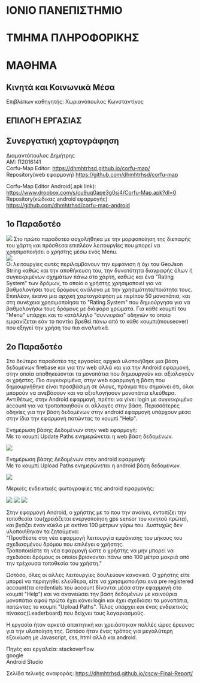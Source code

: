 # ΙΟΝΙΟ ΠΑΝΕΠΙΣΤΗΜΙΟ
# ΤΜΗΜΑ ΠΛΗΡΟΦΟΡΙΚΗΣ
# ΜΑΘΗΜΑ
## Κινητά και Κοινωνικά Μέσα 
Επιβλέπων καθηγητής: Χωριανόπουλος Κωνσταντίνος
## ΕΠΙΛΟΓΗ ΕΡΓΑΣΙΑΣ
## Συνεργατική χαρτογράφηση
Διαμαντόπουλος Δημήτρης    
ΑΜ: Π2016141    
Corfu-Map Editor: https://dhmhtrhsd.github.io/corfu-map/    
Repository(web εφαρμογή) https://github.com/dhmhtrhsd/corfu-map

Corfu-Map Editor Android(.apk link): https://www.dropbox.com/s/cu9uq0ape3g0sj4/Corfu-Map.apk?dl=0
Repository(κώδικας android εφαρμογής) https://github.com/dhmhtrhsd/corfu-map-android


## 1ο Παραδοτέο
![](https://github.com/dhmhtrhsd/cscw/blob/master/projects/2016141/interface.PNG)
Στο πρώτο παραδοτέο ασχολήθηκα με την μορφοποίηση της διεπαφής του χάρτη και πρόσθεσα επιπλέον λειτουργίες που μπορεί να χρησιμοποιήσει ο χρήστης μέσω ενός Menu.    
![](https://github.com/dhmhtrhsd/cscw/blob/master/projects/2016141/Menu.PNG)    
Οι λειτουργίες αυτές περιλαμβάνουν την εμφάνιση ή όχι του GeoJson String καθώς και την αποθήκευση του, την δυνατότητα διαγραφής όλων ή συγκεκριμένων σχημάτων πάνω στο χάρτη, καθώς και ένα "Rating System" των δρόμων, το οποίο ο χρήστης χρησιμοποιεί για να βαθμολογήσει τους δρόμους ανάλογα με την χρησιμότητα/ποιότητα τους. Επιπλέον, έκανα μια αρχική χαρτογράφηση με περίπου 50 μονοπάτια, και στη συνέχεια χρησιμοποίησα το "Rating System" που δημιούργησα για να βαθμολογήσω τους δρόμους με διάφορα χρώματα. Για κάθε κουμπί του "Menu" υπάρχει και το κατάλληλο "συννεφάκι" οδηγιών το οποίο εμφανίζεται εάν το ποντίκι βρεθεί πάνω από το κάθε κουμπι(mouseover) που εξηγεί την χρήση του πιo αναλυτικά.

## 2ο Παραδοτέο

Στο δεύτερο παραδοτέο της εργασίας αρχικά υλοποιήθηκε μια βάση δεδομένων firebase και για την web αλλά και για την Android εφαρμογή, στην οποία αποθηκεύονται τα μονοπάτια που δημιουργούν και αξιολογούν οι χρήστες. Πιο συγκεκριμένα, στην web εφαρμογή η βάση που δημιουργήθηκε είναι προσβάσιμη σε όλους, πράγμα που σημαίνει ότι, όλοι μπορούν να ανεβάσουν και να αξιολογήσουν μονοπάτια ελεύθερα. Αντιθέτως, στην Android εφαρμογή, πρέπει να γίνει login με συγκεκριμένο account για να τροποποιηθούν οι αλλαγές στην βάση. Περισσότερες οδηγίες για την βάση δεδομένων στην android εφαρμογή υπάρχουν μέσα στην ίδια την εφαρμογή πατώντας το κουμπί "Help".

Ενημέρωση βάσης Δεδομένων στην web εφαρμογή:    
Με το κουμπί Update Paths ενημερώνεται η web βάση δεδομένων.

![](https://github.com/dhmhtrhsd/cscw/blob/master/projects/2016141/firebase-web.png)

Ενημέρωση βάσης Δεδομένων στην android εφαρμογή:    
Με το κουμπί Upload Paths ενημερώνεται η android βάση δεδομένων.

![](https://github.com/dhmhtrhsd/cscw/blob/master/projects/2016141/firebase-android.png)

Μερικές ενδεικτικές φωτογραφίες της android εφαρμογής:

![](https://github.com/dhmhtrhsd/cscw/blob/master/projects/2016141/android1.png)
![](https://github.com/dhmhtrhsd/cscw/blob/master/projects/2016141/android2.png)
![](https://github.com/dhmhtrhsd/cscw/blob/master/projects/2016141/android3.png)

Στην εφαρμογή Android, ο χρήστης με το που την ανοίγει, εντοπίζει την τοποθεσία του(χρειάζεται ενεργοποίηση gps sensor του κινητού πρώτα), και βγάζει έναν κύκλο με ακτίνα 100 μέτρων γύρω του. Δυστυχώς δεν υλοποιήθηκαν τα ζητούμενα:     
"Προσθέστε στη νέα εφαρμογή λειτουργία εμφάνισης του μήκους του σχεδιασμένου δρόμου που επιλέγει ο χρήστης.        
Τροποποιείστε τη νέα εφαρμογή ώστε ο χρήστης να μην μπορεί να σχεδιάσει δρόμους οι οποίοι βρίσκονται πάνω από 100 μέτρα μακριά από την τρέχουσα τοποθεσία του χρήστη."    

Ωστόσο, όλες οι άλλες λειτουργίες δουλεύουν κανονικά. Ο χρήστης είτε μπορεί να περιηγηθεί ελεύθερα, είτε να χρησιμοποιήσει ενα pre registered account(τα credentials του account δίνονται μέσα στην εφαρμογή στο κουμπί "Help") και να ανανεώσει την βάση δεδομένων με καινούρια μονοπάτια αφού πρώτα έχει κάνει login και έχει σχεδιάσει τα μονοπάτια, πατώντας το κουμπί "Upload Paths". Τέλος υπάρχει και ένας ενδεικτικός πίνακας(Leaderboard) που δείχνει τους λογαριασμούς.

Η εργασία ήταν αρκετά 	απαιτητική και χρειάστηκαν πολλές ώρες έρευνας για την υλοποίηση της. Ωστόσο ήταν ένας τρόπος για μεγαλύτερη εξοικίωση με Javascript, css, html αλλά και android.


Πηγές και εργαλεία: stackoverflow    
       google    
       Android Studio
       
Σελίδα τελικής αναφοράς: https://dhmhtrhsd.github.io/cscw-Final-Report/







